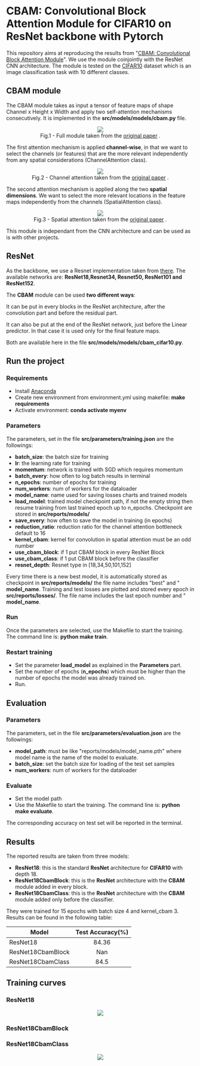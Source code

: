 # CBAM: Convolutional Block Attention Module for CIFAR10 on ResNet backbone with Pytorch
This repository aims at reproducing the results from "[CBAM: Convolutional Block Attention Module](https://arxiv.org/abs/1807.06521)". We use the module coinjointly with the ResNet CNN architecture. The module is tested on the [CIFAR10](https://www.cs.toronto.edu/~kriz/cifar.html) dataset which is an image classification task with 10 different classes.

## CBAM module
The CBAM module takes as input a tensor of feature maps of shape Channel x Height x Width and apply two self-attention mechanisms consecutively. It is implemented in the **src/models/models/cbam.py** file.

<div align='center'>
    <img src="images/cbam.png"></img>
    <figcaption>Fig.1 - Full module taken from the  <a href="https://arxiv.org/abs/1807.06521">original paper</a> .</figcaption>
</div>


The first attention mechanism is applied **channel-wise**, in that we want to select the channels (or features) that are the more relevant independently from any spatial considerations (ChannelAttention class).

<div align='center'>
    <img src="images/channel.png"></img>
    <figcaption>Fig.2 - Channel attention taken from the  <a href="https://arxiv.org/abs/1807.06521">original paper</a> .</figcaption>

</div>

The second attention mechanism is applied along the two **spatial dimensions**. We want to select the more relevant locations in the feature maps independently from the channels (SpatialAttention class).

<div align='center'>
    <img src="images/spatial.png"></img>
    <figcaption>Fig.3 - Spatial attention taken from the  <a href="https://arxiv.org/abs/1807.06521">original paper</a> .</figcaption>

</div>

This module is independant from the CNN architecture and can be used as is with other projects.


## ResNet

As the backbone, we use a Resnet implementation taken from [there](https://github.com/kuangliu/pytorch-cifar). The available networks are: **ResNet18,Resnet34, Resnet50, ResNet101 and ResNet152**. 

The **CBAM** module can be used **two different ways**:

It can be put in every blocks in the ResNet architecture, after the convolution part and before the residual part.

It can also be put at the end of the ResNet network, just before the Linear predictor. In that case it is used only for the final feature maps.

Both are available here in the file **src/models/models/cbam_cifar10.py**.

## Run the project

### Requirements
* Install [Anaconda](https://www.anaconda.com/)
* Create new environment from environment.yml using makefile: **make requirements**
* Activate environment: **conda activate myenv**

### Parameters
The parameters, set in the file **src/parameters/training.json** are the followings:

* **batch_size**: the batch size for training
* **lr**: the learning rate for training
* **momentum**: network is trained with SGD which requires momentum
* **batch_every**: how often to log batch results in terminal
* **n_epochs**: number of epochs for training
* **num_workers**: num of workers for the dataloader
* **model_name**: name used for saving losses charts and trained models
* **load_model**: trained model checkpoint path, if not the empty string then resume training from last trained epoch up to n_epochs. Checkpoint are stored in **src/reports/models/**
* **save_every**: how often to save the model in training (in epochs)
* **reduction_ratio**: reduction ratio for the channel attention bottleneck default to 16
* **kernel_cbam**: kernel for convolution in spatial attention must be an odd number
* **use_cbam_block**: if 1 put CBAM block in every ResNet Block
* **use_cbam_class**: if 1 put CBAM block before the classifier
* **resnet_depth**: Resnet type in [18,34,50,101,152]


Every time there is a new best model, it is automatically stored as checkpoint in **src/reports/models/** the file name includes "best" and " **model_name**.
Training and test losses are plotted and stored every epoch in **src/reports/losses/**. The file name includes the last epoch number and " **model_name**.

### Run
Once the parameters are selected, use the Makefile to start the training. The command line is: **python make train**.

### Restart training

* Set the parameter **load_model** as explained in the **Parameters** part.
* Set the number of epochs (**n_epochs**) which must be higher than the number of epochs the model was already trained on.
* Run.


## Evaluation
### Parameters

The parameters, set in the file **src/parameters/evaluation.json** are the followings:

* **model_path**: must be like "reports/models/model_name.pth" where model name is the name of the model to evaluate.
* **batch_size**: set the batch size for loading of the test set samples
* **num_workers**: num of workers for the dataloader

### Evaluate
* Set the model path
* Use the Makefile to start the training. The command line is: **python make evaluate**.

The corresponding accuracy on test set will be reported in the terminal.




## Results

The reported results are taken from three models:

* **ResNet18**: this is the standard **ResNet** architecture for **CIFAR10** with depth 18.
* **ResNet18CbamBlock**: this is the **ResNet** architecture with the **CBAM** module added in every block.
* **ResNet18CbamClass**: this is the **ResNet** architecture with the **CBAM** module added only before the classifier.

They were trained for 15 epochs with batch size 4 and kernel_cbam 3. Results can be found in the following table:

| Model         | Test Accuracy(%) | 
| ------------- |:-------------:|
| ResNet18      | 84.36 |
| ResNet18CbamBlock      | Nan      |
| ResNet18CbamClass | 84.5    |

## Training curves
### ResNet18

<div align='center'>
    <img src="images/ResNet18_losses.jpg"></img>
</div>

### ResNet18CbamBlock
### ResNet18CbamClass

<div align='center'>
    <img src="images/ResNet18CbamClass_losses.jpg"></img>
</div>